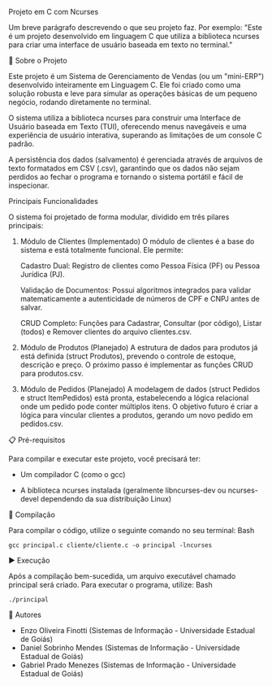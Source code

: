 Projeto em C com Ncurses

Um breve parágrafo descrevendo o que seu projeto faz. Por exemplo: "Este é um projeto desenvolvido em linguagem C que utiliza a biblioteca ncurses para criar uma interface de usuário baseada em texto no terminal."

🚀 Sobre o Projeto

Este projeto é um Sistema de Gerenciamento de Vendas (ou um "mini-ERP") desenvolvido inteiramente em Linguagem C. Ele foi criado como uma solução robusta e leve para simular as operações básicas de um pequeno negócio, rodando diretamente no terminal.

O sistema utiliza a biblioteca ncurses para construir uma Interface de Usuário baseada em Texto (TUI), oferecendo menus navegáveis e uma experiência de usuário interativa, superando as limitações de um console C padrão.

A persistência dos dados (salvamento) é gerenciada através de arquivos de texto formatados em CSV (.csv), garantindo que os dados não sejam perdidos ao fechar o programa e tornando o sistema portátil e fácil de inspecionar.

Principais Funcionalidades

O sistema foi projetado de forma modular, dividido em três pilares principais:

1. Módulo de Clientes (Implementado) O módulo de clientes é a base do sistema e está totalmente funcional. Ele permite:

    Cadastro Dual: Registro de clientes como Pessoa Física (PF) ou Pessoa Jurídica (PJ).

    Validação de Documentos: Possui algoritmos integrados para validar matematicamente a autenticidade de números de CPF e CNPJ antes de salvar.

    CRUD Completo: Funções para Cadastrar, Consultar (por código), Listar (todos) e Remover clientes do arquivo clientes.csv.

2. Módulo de Produtos (Planejado) A estrutura de dados para produtos já está definida (struct Produtos), prevendo o controle de estoque, descrição e preço. O próximo passo é implementar as funções CRUD para produtos.csv.

3. Módulo de Pedidos (Planejado) A modelagem de dados (struct Pedidos e struct ItemPedidos) está pronta, estabelecendo a lógica relacional onde um pedido pode conter múltiplos itens. O objetivo futuro é criar a lógica para vincular clientes a produtos, gerando um novo pedido em pedidos.csv.

📋 Pré-requisitos

Para compilar e executar este projeto, você precisará ter:

  - Um compilador C (como o gcc)

  - A biblioteca ncurses instalada (geralmente libncurses-dev ou ncurses-devel dependendo da sua distribuição Linux)

🔧 Compilação

Para compilar o código, utilize o seguinte comando no seu terminal:
Bash

```gcc principal.c cliente/cliente.c -o principal -lncurses```

▶️ Execução

Após a compilação bem-sucedida, um arquivo executável chamado principal será criado. Para executar o programa, utilize:
Bash

```./principal```

👥 Autores

  - Enzo Oliveira Finotti (Sistemas de Informação - Universidade Estadual de Goiás)
  - Daniel Sobrinho Mendes (Sistemas de Informação - Universidade Estadual de Goiás)
  - Gabriel Prado Menezes (Sistemas de Informação - Universidade Estadual de Goiás)